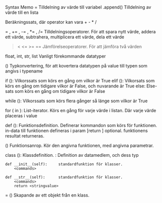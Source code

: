 
Syntax                      Memo
<name> = <value>            Tilldelning av värde till variabel
<listname>.append(<value>)  Tilldelning av värde till en lista

<value> <operator> <value>  Beräkningssats, där operator kan vara + - * /

= , += , -= , *= , /=       Tilldelningsoperatorer. För att spara nytt värde, addera ett värde, subtrahera,
                            multiplicera ett värde, dela ett värde

> < <= >= ==                Jämförelseoperatorer. För att jämföra två värden

float, int, str, list       Vanligt förekommande datatyper

<typename>(<value>)         Typkonvertering, för att kovertera datatypen på value till typen som angivs i typename


if (<vilkor>):              Vilkorssats som körs en gång om vilkor är True
    <commands>
elif (<vilkor>):            Vilkorsats som körs en gång om tidigare vilkor är False, och nuvarande är True
    <commands>
else:                       Else-sats som körs en gång om tidigare vilkor är False 
    <commands>

while (<vilkor>):           Vilkorssats som körs flera gånger så länge som vilkor är True
    <commands>

for (<value> in <list>):    List-iterator. Körs en gång för varje värde i listan. Där varje värde placeras i value
    <commands>

def <funcname>(<param>):    Funktionsdefinition. Definerar kommandon som körs för funktionen.
    <commands>              in-data till funktionen defineras i param
    [return <value>]        optional. funktionens resultat returneras.

<funcname>(<param>)         Funktionsanrop. Kör den angivna funktionen, med angivna parametrar.

class <classname>():        Klassdefinition.
    <datamedlemmar>:<type>  Definition av datamedlem, och dess typ     

    def __init__(self):     standardfunktion för klasser.
        <commands>

    def __str__(self):      standardfunktion för klasser.
        <commands>
        return <stringvalue>

<objectname> = <classname>()    Skapande av ett objekt från en klass.



